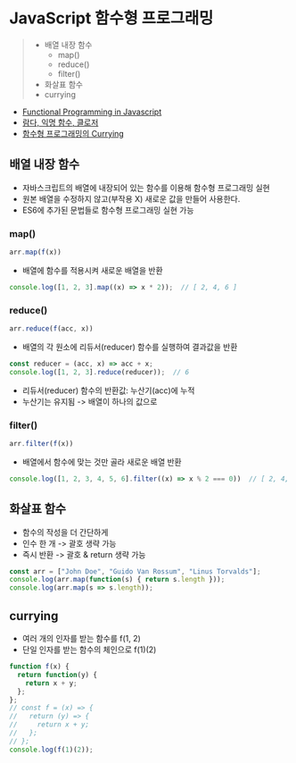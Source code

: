 # JavaScript 함수형 프로그래밍

> - 배열 내장 함수
>   - map()
>   - reduce()
>   - filter()
> - 화살표 함수
> - currying

- [Functional Programming in Javascript](https://dev-momo.tistory.com/entry/Functional-Programming-in-Javascript)
- [람다, 익명 함수, 클로저](https://hyunseob.github.io/2016/09/17/lambda-anonymous-function-closure/)
- [함수형 프로그래밍의 Currying](https://velog.io/@kmp1007s/%ED%95%A8%EC%88%98%ED%98%95-%ED%94%84%EB%A1%9C%EA%B7%B8%EB%9E%98%EB%B0%8D%EC%9D%98-Currying)

## 배열 내장 함수

- 자바스크립트의 배열에 내장되어 있는 함수를 이용해 함수형 프로그래밍 실현
- 원본 배열을 수정하지 않고(부작용 X) 새로운 값을 만들어 사용한다.
- ES6에 추가된 문법들로 함수형 프로그래밍 실현 가능

### map()

```JavaScript
arr.map(f(x))
```
- 배열에 함수를 적용시켜 새로운 배열을 반환

```JavaScript
console.log([1, 2, 3].map((x) => x * 2));  // [ 2, 4, 6 ]
```

### reduce()

```JavaScript
arr.reduce(f(acc, x))
```
- 배열의 각 원소에 리듀서(reducer) 함수를 실행하여 결과값을 반환

```JavaScript
const reducer = (acc, x) => acc + x;
console.log([1, 2, 3].reduce(reducer));  // 6
```

- 리듀서(reducer) 함수의 반환값: 누산기(acc)에 누적
- 누산기는 유지됨 -> 배열이 하나의 값으로

### filter()

```JavaScript
arr.filter(f(x))
```
- 배열에서 함수에 맞는 것만 골라 새로운 배열 반환

```JavaScript
console.log([1, 2, 3, 4, 5, 6].filter((x) => x % 2 === 0))  // [ 2, 4, 6 ]
```

## 화살표 함수

- 함수의 작성을 더 간단하게
- 인수 한 개 -> 괄호 생략 가능
- 즉시 반환 -> 괄호 & return 생략 가능

```JavaScript
const arr = ["John Doe", "Guido Van Rossum", "Linus Torvalds"];
console.log(arr.map(function(s) { return s.length }));
console.log(arr.map(s => s.length));
```

## currying

- 여러 개의 인자를 받는 함수를 f(1, 2)
- 단일 인자를 받는 함수의 체인으로 f(1)(2)

```JavaScript
function f(x) {
  return function(y) {
    return x + y;
  };
};
// const f = (x) => {
//   return (y) => {
//     return x + y;
//   };
// };
console.log(f(1)(2));
```
